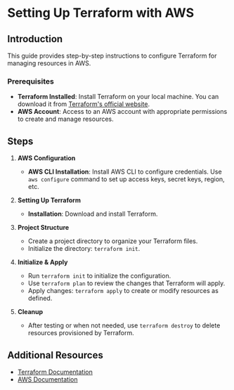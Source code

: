 # Setting Up Terraform with AWS

## Introduction
This guide provides step-by-step instructions to configure Terraform for managing resources in AWS.

### Prerequisites
- **Terraform Installed**: Install Terraform on your local machine. You can download it from [Terraform's official website](https://www.terraform.io/downloads.html).
- **AWS Account**: Access to an AWS account with appropriate permissions to create and manage resources.

## Steps
1. **AWS Configuration**
   - **AWS CLI Installation**: Install AWS CLI to configure credentials. Use `aws configure` command to set up access keys, secret keys, region, etc.
   
2. **Setting Up Terraform**
   - **Installation**: Download and install Terraform.
   
3. **Project Structure**
   - Create a project directory to organize your Terraform files.
   - Initialize the directory: `terraform init`.
   
4. **Initialize & Apply**
   - Run `terraform init` to initialize the configuration.
   - Use `terraform plan` to review the changes that Terraform will apply.
   - Apply changes: `terraform apply` to create or modify resources as defined.
5. **Cleanup**
   - After testing or when not needed, use `terraform destroy` to delete resources provisioned by Terraform.

## Additional Resources
- [Terraform Documentation](https://www.terraform.io/docs/index.html)
- [AWS Documentation](https://docs.aws.amazon.com/)
